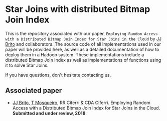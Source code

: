 # Star Joins with distributed Bitmap Join Index

This is the repository associated with our paper, ```Employing Random Access with a Distributed Bitmap Join Index for Star Joins in the Cloud``` by [JJ Brito](https://github.com/jaquejbrito/) and collaborators. The source code of all implementations used in our paper will be provided here, as well as a detailed documentation of how to deploy them in a Hadoop system. These implementations include a distributed Bitmap Join Index as well as implementations of functions using it to solve Star Joins.

If you have questions, don't hesitate contacting us.


## Associated paper

* [JJ Brito](https://github.com/jaquejbrito/), [T Mosqueiro](https://github.com/thmosqueiro/), RR Ciferri & CDA Ciferri. Employing Random Access with a Distributed Bitmap Join Index for Star Joins in the Cloud. **Submitted and under review, 2018**.
